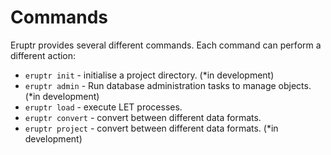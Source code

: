 # Commands

Eruptr provides several different commands. Each command can perform a different 
action:

- `eruptr init` - initialise a project directory. (*in development)
- `eruptr admin` - Run database administration tasks to manage objects. (*in development)
- `eruptr load` - execute LET processes.
- `eruptr convert` - convert between different data formats.
- `eruptr project` - convert between different data formats.  (*in development)
